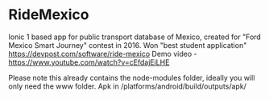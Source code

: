 # RideMexico
Ionic 1 based app for public transport database of Mexico, created for "Ford Mexico Smart Journey" contest in 2016. Won "best student application" 
https://devpost.com/software/ride-mexico
Demo video - https://www.youtube.com/watch?v=cEfdajEiLHE

Please note this already contains the node-modules folder, ideally you will only need the www folder.
Apk in /platforms/android/build/outputs/apk/
